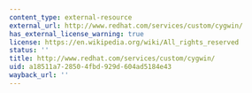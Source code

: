 ```yaml
---
content_type: external-resource
external_url: http://www.redhat.com/services/custom/cygwin/
has_external_license_warning: true
license: https://en.wikipedia.org/wiki/All_rights_reserved
status: ''
title: http://www.redhat.com/services/custom/cygwin/
uid: a18511a7-2850-4fbd-929d-604ad5184e43
wayback_url: ''
---
```

